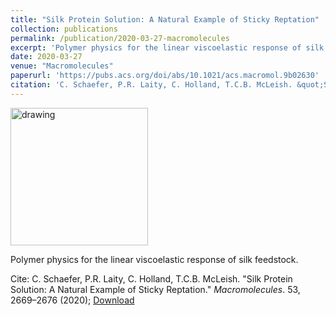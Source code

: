 ```yaml
---
title: "Silk Protein Solution: A Natural Example of Sticky Reptation"
collection: publications
permalink: /publication/2020-03-27-macromolecules
excerpt: 'Polymer physics for the linear viscoelastic response of silk feedstock'
date: 2020-03-27
venue: "Macromolecules"
paperurl: 'https://pubs.acs.org/doi/abs/10.1021/acs.macromol.9b02630'
citation: 'C. Schaefer, P.R. Laity, C. Holland, T.C.B. McLeish. &quot;Silk Protein Solution: A Natural Example of Sticky Reptation.&quot; <i>Macromolecules</i>. 53, 2669–2676 (2020)'
---
```


[<img src="https://charleyschaefer.github.io/images/silk.png" alt="drawing" width="220"/>](https://pubs.acs.org/doi/abs/10.1021/acs.macromol.9b02630)

Polymer physics for the linear viscoelastic response of silk feedstock.

Cite: C. Schaefer, P.R. Laity, C. Holland, T.C.B. McLeish. "Silk Protein Solution: A Natural Example of Sticky Reptation." <i>Macromolecules</i>. 53, 2669–2676 (2020); [Download](https://pubs.acs.org/doi/abs/10.1021/acs.macromol.9b02630)
